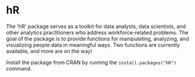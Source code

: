 # hR
The 'hR' package serves as a toolkit for data analysts, data scientists, and other analytics practitioners who address workforce-related problems. The goal of the package is to provide functions for manipulating, analyzing, and visualizing people data in meaningful ways. Two functions are currently available, and more are on the way!  

Install the package from CRAN by running the `install.packages("hR")` command.
